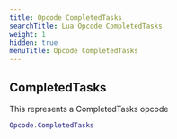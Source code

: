 ```yaml
---
title: Opcode CompletedTasks
searchTitle: Lua Opcode CompletedTasks
weight: 1
hidden: true
menuTitle: Opcode CompletedTasks
---
```

## CompletedTasks

This represents a CompletedTasks opcode
```lua
Opcode.CompletedTasks
```